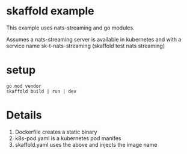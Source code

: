 # skaffold example
This example uses nats-streaming and go modules.

Assumes a nats-streaming server is available
in kubernetes and with a service name sk-t-nats-streaming
(skaffold test nats streaming)

# setup
    go mod vendor
    skaffold build | run | dev

# Details
1. Dockerfile creates a static binary
1. k8s-pod.yaml is a kubernetes pod manifes
1. skaffold.yaml uses the above and injects the image name
